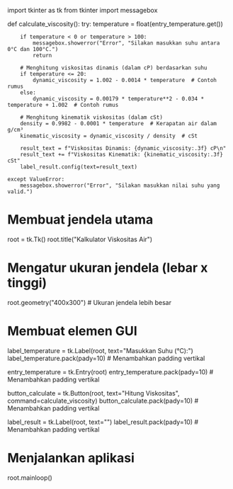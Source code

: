 import tkinter as tk
from tkinter import messagebox

def calculate_viscosity():
    try:
        temperature = float(entry_temperature.get())
        
        if temperature < 0 or temperature > 100:
            messagebox.showerror("Error", "Silakan masukkan suhu antara 0°C dan 100°C.")
            return

        # Menghitung viskositas dinamis (dalam cP) berdasarkan suhu
        if temperature <= 20:
            dynamic_viscosity = 1.002 - 0.0014 * temperature  # Contoh rumus
        else:
            dynamic_viscosity = 0.00179 * temperature**2 - 0.034 * temperature + 1.002  # Contoh rumus

        # Menghitung kinematik viskositas (dalam cSt)
        density = 0.9982 - 0.0001 * temperature  # Kerapatan air dalam g/cm³
        kinematic_viscosity = dynamic_viscosity / density  # cSt

        result_text = f"Viskositas Dinamis: {dynamic_viscosity:.3f} cP\n"
        result_text += f"Viskositas Kinematik: {kinematic_viscosity:.3f} cSt"
        label_result.config(text=result_text)

    except ValueError:
        messagebox.showerror("Error", "Silakan masukkan nilai suhu yang valid.")

# Membuat jendela utama
root = tk.Tk()
root.title("Kalkulator Viskositas Air")

# Mengatur ukuran jendela (lebar x tinggi)
root.geometry("400x300")  # Ukuran jendela lebih besar

# Membuat elemen GUI
label_temperature = tk.Label(root, text="Masukkan Suhu (°C):")
label_temperature.pack(pady=10)  # Menambahkan padding vertikal

entry_temperature = tk.Entry(root)
entry_temperature.pack(pady=10)  # Menambahkan padding vertikal

button_calculate = tk.Button(root, text="Hitung Viskositas", command=calculate_viscosity)
button_calculate.pack(pady=10)  # Menambahkan padding vertikal

label_result = tk.Label(root, text="")
label_result.pack(pady=10)  # Menambahkan padding vertikal

# Menjalankan aplikasi
root.mainloop()
